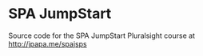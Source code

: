 SPA JumpStart
============

Source code for the SPA JumpStart Pluralsight course at http://jpapa.me/spajsps

